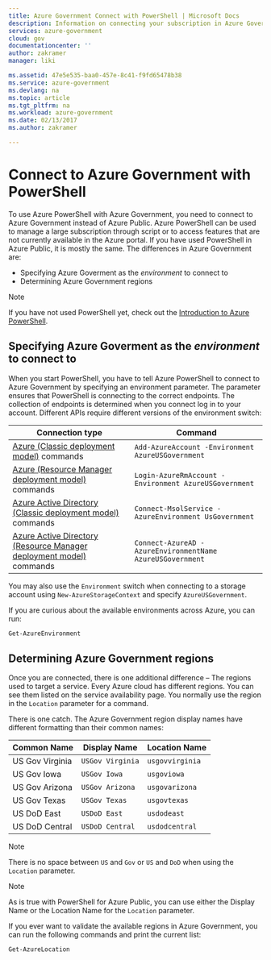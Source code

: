```yaml
---
title: Azure Government Connect with PowerShell | Microsoft Docs
description: Information on connecting your subscription in Azure Government with PowerShell
services: azure-government
cloud: gov
documentationcenter: ''
author: zakramer
manager: liki

ms.assetid: 47e5e535-baa0-457e-8c41-f9fd65478b38
ms.service: azure-government
ms.devlang: na
ms.topic: article
ms.tgt_pltfrm: na
ms.workload: azure-government
ms.date: 02/13/2017
ms.author: zakramer

---
```


# Connect to Azure Government with PowerShell
To use Azure PowerShell with Azure Government, you need to connect to Azure Government instead of Azure Public. Azure PowerShell can be used to manage a large subscription through script or to access features that are not currently available in the Azure portal. If you have used PowerShell in Azure Public, it is mostly the same.  The differences in Azure Government are:

* Specifying Azure Goverment as the *environment* to connect to
* Determining Azure Government regions

> [!NOTE]
> If you have not used PowerShell yet, check out the [Introduction to Azure PowerShell](/powershell/azure/overview).
> 
> 

## Specifying Azure Goverment as the *environment* to connect to

When you start PowerShell, you have to tell Azure PowerShell to connect to Azure Government by specifying an environment parameter.  The parameter ensures that PowerShell is connecting to the correct endpoints.  The collection of endpoints is determined when you connect log in to your account.  Different APIs require different versions of the environment switch:

| Connection type | Command |
| --- | --- |
| [Azure (Classic deployment model)](/powershell/module/azure/add-azureaccount?view=azuresmps-3.7.0) commands |`Add-AzureAccount -Environment AzureUSGovernment` |
| [Azure (Resource Manager deployment model)](/powershell/module/azurerm.profile/add-azurermaccount) commands |`Login-AzureRmAccount -Environment AzureUSGovernment` |
| [Azure Active Directory (Classic deployment model)](https://msdn.microsoft.com/library/azure/jj151815.aspx) commands |`Connect-MsolService -AzureEnvironment UsGovernment` |
| [Azure Active Directory (Resource Manager deployment model)](/powershell/module/azuread/connect-azuread?view=azureadps-2.0) commands |`Connect-AzureAD -AzureEnvironmentName AzureUSGovernment` |

You may also use the `Environment` switch when connecting to a storage account using `New-AzureStorageContext` and specify `AzureUSGovernment`.

If you are curious about the available environments across Azure, you can run:

```powershell
Get-AzureEnvironment
```

## Determining Azure Government regions
Once you are connected, there is one additional difference – The regions used to target a service.  Every Azure cloud has different regions.  You can see them listed on the service availability page.  You normally use the region in the `Location` parameter for a command.

There is one catch.  The Azure Government region display names have different formatting than their common names:

| Common Name | Display Name | Location Name |
| --- | --- | --- |
| US Gov Virginia |`USGov Virginia` | `usgovvirginia` |
| US Gov Iowa |`USGov Iowa` | `usgoviowa` |
| US Gov Arizona |`USGov Arizona` | `usgovarizona` |
| US Gov Texas |`USGov Texas` | `usgovtexas` |
| US DoD East |`USDoD East` | `usdodeast` |
| US DoD Central |`USDoD Central` | `usdodcentral` |

> [!NOTE]
> There is no space between `US` and `Gov` or `US` and `DoD` when using the `Location` parameter.
> 
> 

> [!NOTE]
> As is true with PowerShell for Azure Public, you can use either the Display Name or the Location Name for the `Location` parameter.
>
>

If you ever want to validate the available regions in Azure Government, you can run the following commands and print the current list:

```powershell
Get-AzureLocation
```
